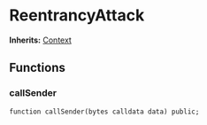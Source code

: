 # ReentrancyAttack
**Inherits:**
[Context](/lib/openzeppelin-contracts/contracts/utils/Context.sol/abstract.Context.md)


## Functions
### callSender


```solidity
function callSender(bytes calldata data) public;
```

